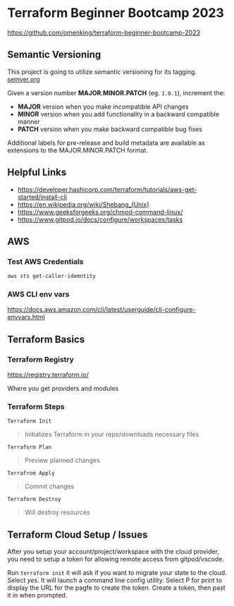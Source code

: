 # Terraform Beginner Bootcamp 2023
https://github.com/omenking/terraform-beginner-bootcamp-2023

## Semantic Versioning

This project is going to utilize semantic versioning for its tagging. [semver.org](https://semver.org/)

Given a version number **MAJOR.MINOR.PATCH** (eg. `1.0.1`), increment the:

- **MAJOR** version when you make incompatible API changes
- **MINOR** version when you add functionality in a backward compatible manner
- **PATCH** version when you make backward compatible bug fixes

Additional labels for pre-release and build metadata are available as extensions to the MAJOR.MINOR.PATCH format.

## Helpful Links
- https://developer.hashicorp.com/terraform/tutorials/aws-get-started/install-cli
- https://en.wikipedia.org/wiki/Shebang_(Unix)
- https://www.geeksforgeeks.org/chmod-command-linux/
- https://www.gitpod.io/docs/configure/workspaces/tasks

## AWS
### Test AWS Credentials
```sh
aws sts get-caller-idemntity
```
### AWS CLI env vars
https://docs.aws.amazon.com/cli/latest/userguide/cli-configure-envvars.html

## Terraform Basics

### Terraform Registry
https://registry.terraform.io/

Where you get providers and modules
### Terraform Steps
`Terraform Init`

> Initializes Terraform in your repo/downloads necessary files

`Terraform Plan`

> Preview planned changes

`Terrafrom Apply`

> Commit changes

`Terraform Destroy`

> Will destroy resources

## Terraform Cloud Setup / Issues
After you setup your account/project/workspace with the cloud provider, you need to setup a token for allowing remote access from gitpod/vscode.

Run `terraform init` it will ask if you want to migrate your state to the cloud. Select _yes_. It will launch a command line config utility. Select P for print to display the URL for the pagfe to create the token. Create a token, then past it in when prompted.
